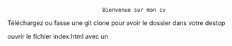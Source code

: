                                   Bienvenue sur mon cv

Téléchargez ou fasse une git clone pour avoir le dossier dans votre destop

ouvrir le fichier index.html avec un